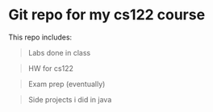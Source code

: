 # Git repo for my cs122 course
This repo includes:
> Labs done in class

> HW for cs122

> Exam prep (eventually)

> Side projects i did in java
